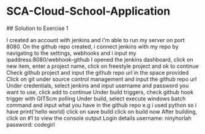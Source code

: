 # SCA-Cloud-School-Application

<p>
## Solution to Exercise 1
</p>
I created an account with jenkins and i'm able to run my server on port 8080.
On the github repo created, i connect jenkins with my repo by navigating to the settings, webhooks and i input my ipaddress:8080/webhook-github
I opened the jenkins dashboard, click on new item, enter a project name, click on freestyle project and ok to continue
Check github project and input the github repo url in the space provided
Click on git under source control management and input the github repo url
Under credentials, select jenkins and input username and password you want to use, click add to continue
Under build triggers, check github hook trigger with GITScm polling
Under build, select execute windows batch command and input what you have in the github repo e.g i used python so i have print('hello world)
click on save
build
click on build now
After building, click on #1 to view the console output
Login details
username: ninyhorlah
password: codegirl
